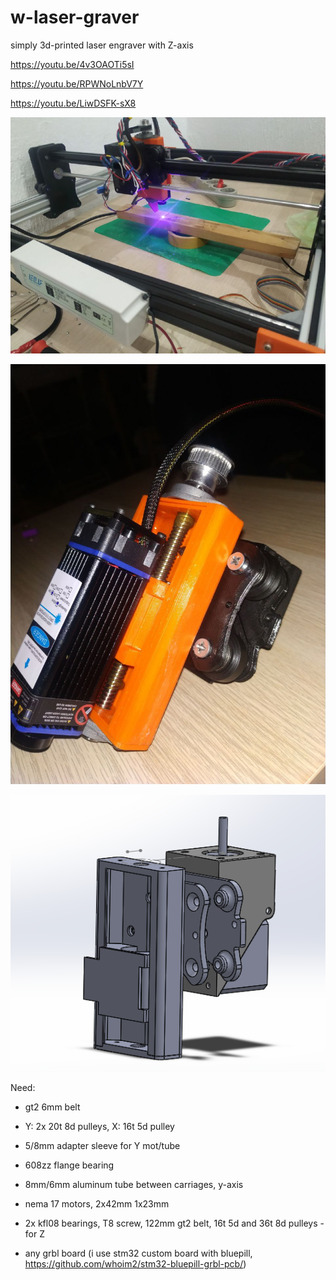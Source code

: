 # w-laser-graver
simply 3d-printed laser engraver with Z-axis

https://youtu.be/4v3OAOTi5sI

https://youtu.be/RPWNoLnbV7Y

https://youtu.be/LiwDSFK-sX8

![photo](https://github.com/whoim2/w-laser-graver/raw/main/fbce93e6-b354-4513-ab57-8642fcefadcf.jpg)

![3d printed z axis](https://github.com/whoim2/w-laser-graver/raw/main/photo5343830685602918810.jpg)

![3d printed z axis](https://github.com/whoim2/w-laser-graver/raw/main/Screenshot_2.png)

Need:

- gt2 6mm belt

- Y: 2х 20t 8d pulleys, X: 16t 5d pulley

- 5/8mm adapter sleeve for Y mot/tube

- 608zz flange bearing

- 8mm/6mm aluminum tube between carriages, y-axis

- nema 17 motors, 2x42mm 1x23mm

- 2x kfl08 bearings,  T8 screw, 122mm gt2 belt, 16t 5d and 36t 8d pulleys - for Z

- any grbl board (i use stm32 custom board with bluepill, https://github.com/whoim2/stm32-bluepill-grbl-pcb/)
